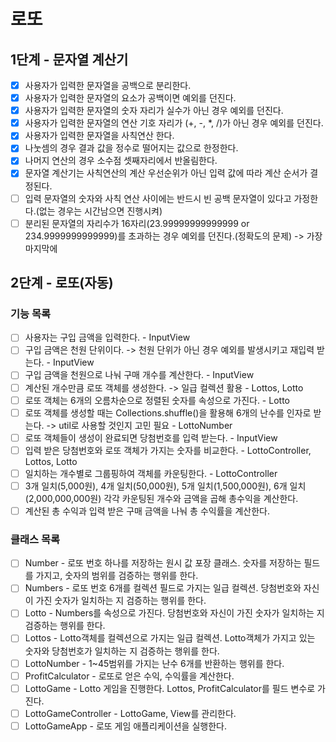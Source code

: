 # 로또
## 1단계 - 문자열 계산기
- [x] 사용자가 입력한 문자열을 공백으로 분리한다.
- [x] 사용자가 입력한 문자열의 요소가 공백이면 예외를 던진다.
- [x] 사용자가 입력한 문자열의 숫자 자리가 실수가 아닌 경우 예외를 던진다.
- [x] 사용자가 입력한 문자열의 연산 기호 자리가 (+, -, *, /)가 아닌 경우 예외를 던진다.
- [x] 사용자가 입력한 문자열을 사칙연산 한다.
- [x] 나눗셈의 경우 결과 값을 정수로 떨어지는 값으로 한정한다.
- [x] 나머지 연산의 경우 소수점 셋째자리에서 반올림한다.
- [x] 문자열 계산기는 사칙연산의 계산 우선순위가 아닌 입력 값에 따라 계산 순서가 결정된다.
- [ ] 입력 문자열의 숫자와 사칙 연산 사이에는 반드시 빈 공백 문자열이 있다고 가정한다.(없는 경우는 시간남으면 진행시켜)
- [ ] 분리된 문자열의 자리수가 16자리(23.99999999999999 or 234.9999999999999)를 초과하는 경우 예외를 던진다.(정확도의 문제) -> 가장 마지막에

## 2단계 - 로또(자동)
### 기능 목록
- [ ] 사용자는 구입 금액을 입력한다. - InputView
- [ ] 구입 금액은 천원 단위이다. -> 천원 단위가 아닌 경우 예외를 발생시키고 재입력 받는다. - InputView
- [ ] 구입 금액을 천원으로 나눠 구매 개수를 계산한다. - InputView
- [ ] 계산된 개수만큼 로또 객체를 생성한다. -> 일급 컬렉션 활용 - Lottos, Lotto
- [ ] 로또 객체는 6개의 오름차순으로 정렬된 숫자를 속성으로 가진다. - Lotto
- [ ] 로또 객체를 생성할 때는 Collections.shuffle()을 활용해 6개의 난수를 인자로 받는다. -> util로 사용할 것인지 고민 필요 - LottoNumber
- [ ] 로또 객체들이 생성이 완료되면 당첨번호를 입력 받는다. - InputView
- [ ] 입력 받은 당첨번호와 로또 객체가 가지는 숫자를 비교한다. - LottoController, Lottos, Lotto
- [ ] 일치하는 개수별로 그룹핑하여 객체를 카운팅한다. - LottoController
- [ ] 3개 일치(5,000원), 4개 일치(50,000원), 5개 일치(1,500,000원), 6개 일치(2,000,000,000원) 각각 카운팅된 개수와 금액을 곱해 총수익을 계산한다. 
- [ ] 계산된 총 수익과 입력 받은 구매 금액을 나눠 총 수익률을 계산한다.

### 클래스 목록
- [ ] Number - 로또 번호 하나를 저장하는 원시 값 포장 클래스. 숫자를 저장하는 필드를 가지고, 숫자의 범위를 검증하는 행위를 한다.
- [ ] Numbers - 로또 번호 6개를 컬렉션 필드로 가지는 일급 컬렉션. 당첨번호와 자신이 가진 숫자가 일치하는 지 검증하는 행위를 한다.
- [ ] Lotto - Numbers를 속성으로 가진다. 당첨번호와 자신이 가진 숫자가 일치하는 지 검증하는 행위를 한다.
- [ ] Lottos - Lotto객체를 컬렉션으로 가지는 일급 컬렉션. Lotto객체가 가지고 있는 숫자와 당첨번호가 일치하는 지 검증하는 행위를 한다.
- [ ] LottoNumber - 1~45범위를 가지는 난수 6개를 반환하는 행위를 한다.
- [ ] ProfitCalculator - 로또로 얻은 수익, 수익률을 계산한다.
- [ ] LottoGame - Lotto 게임을 진행한다. Lottos, ProfitCalculator를 필드 변수로 가진다.
- [ ] LottoGameController - LottoGame, View를 관리한다.
- [ ] LottoGameApp - 로또 게임 애플리케이션을 실행한다.